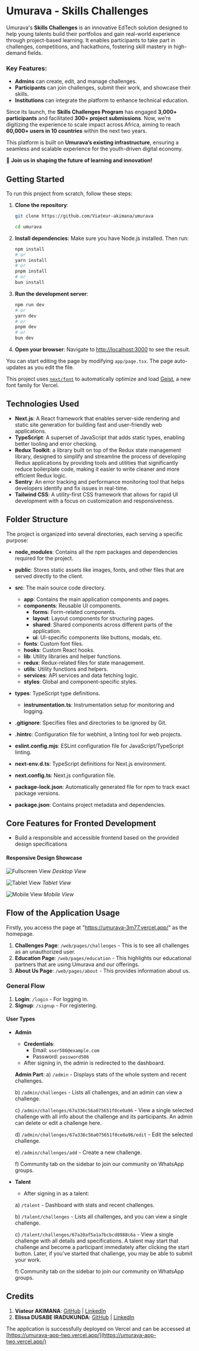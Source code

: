 # Umurava - Skills Challenges

Umurava's **Skills Challenges** is an innovative EdTech solution designed to help young talents build their portfolios and gain real-world experience through project-based learning. It enables participants to take part in challenges, competitions, and hackathons, fostering skill mastery in high-demand fields.

### Key Features:
- **Admins** can create, edit, and manage challenges.
- **Participants** can join challenges, submit their work, and showcase their skills.
- **Institutions** can integrate the platform to enhance technical education.

Since its launch, the **Skills Challenges Program** has engaged **3,000+ participants** and facilitated **300+ project submissions**. Now, we’re digitizing the experience to scale impact across Africa, aiming to reach **60,000+ users in 10 countries** within the next two years.

This platform is built on **Umurava’s existing infrastructure**, ensuring a seamless and scalable experience for the youth-driven digital economy.

🚀 **Join us in shaping the future of learning and innovation!**

## Getting Started

To run this project from scratch, follow these steps:

1. **Clone the repository**:
   ```bash
   git clone https://github.com/Viateur-akimana/umurava

   cd umurava
   ```

2. **Install dependencies**:
   Make sure you have Node.js installed. Then run:
   ```bash
   npm install
   # or
   yarn install
   # or
   pnpm install
   # or
   bun install
   ```

3. **Run the development server**:
   ```bash
   npm run dev
   # or
   yarn dev
   # or
   pnpm dev
   # or
   bun dev
   ```

4. **Open your browser**:
   Navigate to [http://localhost:3000](http://localhost:3000) to see the result.

You can start editing the page by modifying `app/page.tsx`. The page auto-updates as you edit the file.

This project uses [`next/font`](https://nextjs.org/docs/app/building-your-application/optimizing/fonts) to automatically optimize and load [Geist](https://vercel.com/font), a new font family for Vercel.

## Technologies Used
- **Next.js**: A React framework that enables server-side rendering and static site generation for building fast and user-friendly web applications.
- **TypeScript**: A superset of JavaScript that adds static types, enabling better tooling and error checking.
- **Redux Toolkit**: a library built on top of the Redux state management library, designed to simplify and streamline the process of developing Redux applications by providing tools and utilities that significantly reduce boilerplate code, making it easier to write cleaner and more efficient Redux logic.
- **Sentry**: An error tracking and performance monitoring tool that helps developers identify and fix issues in real-time.
- **Tailwind CSS**: A utility-first CSS framework that allows for rapid UI development with a focus on customization and responsiveness.

## Folder Structure

The project is organized into several directories, each serving a specific purpose:

- **node_modules**: Contains all the npm packages and dependencies required for the project.
- **public**: Stores static assets like images, fonts, and other files that are served directly to the client.
- **src**: The main source code directory.
  - **app**: Contains the main application components and pages.
  - **components**: Reusable UI components.
    - **forms**: Form-related components.
    - **layout**: Layout components for structuring pages.
    - **shared**: Shared components across different parts of the application.
    - **ui**: UI-specific components like buttons, modals, etc.
  - **fonts**: Custom font files.
  - **hooks**: Custom React hooks.
  - **lib**: Utility libraries and helper functions.
  - **redux**: Redux-related files for state management.
  - **utils**: Utility functions and helpers.
  - **services**: API services and data fetching logic.
  - **styles**: Global and component-specific styles.

- **types**: TypeScript type definitions.
  - **instrumentation.ts**: Instrumentation setup for monitoring and logging.
- **.gitignore**: Specifies files and directories to be ignored by Git.
- **.hintrc**: Configuration file for webhint, a linting tool for web projects.
- **eslint.config.mjs**: ESLint configuration file for JavaScript/TypeScript linting.
- **next-env.d.ts**: TypeScript definitions for Next.js environment.
- **next.config.ts**: Next.js configuration file.
- **package-lock.json**: Automatically generated file for npm to track exact package versions.
- **package.json**: Contains project metadata and dependencies.

## Core Features for Fronted Development

- Build a responsible and accessible frontend based on the provided design specifications

#### Responsive Design Showcase
![Fullscreen View](/public/fullscreen.png)
*Desktop View*

![Tablet View](/public/tablet.png)
*Tablet View*

![Mobile View](/public/phone.png)
*Mobile View*

## Flow of the Application Usage

Firstly, you access the page at "https://umurava-3m77.vercel.app/" as the homepage.

1. **Challenges Page**: `/web/pages/challenges` - This is to see all challenges as an unauthorized user.
2. **Education Page**: `/web/pages/education` - This highlights our educational partners that are using Umurava and our offerings.
3. **About Us Page**: `/web/pages/about` - This provides information about us.

### General Flow

1. **Login**: `/login` - For logging in.
2. **Signup**: `/signup` - For registering.

#### User Types
- **Admin**
  - **Credentials**:
    - Email: `user586@example.com`
    - Password: `password586`
  - After signing in, the admin is redirected to the dashboard.
  
  **Admin Part**:
  a) `/admin` - Displays stats of the whole system and recent challenges.
  
  b) `/admin/challenges` - Lists all challenges, and an admin can view a challenge.
  
  c) `/admin/challenges/67a336c56a075651f0ce0a96` - View a single selected challenge with all info about the challenge and its participants. An admin can delete or edit a challenge here.
  
  d) `/admin/challenges/67a336c56a075651f0ce0a96/edit` - Edit the selected challenge.
  
  e) `/admin/challenges/add` - Create a new challenge.
  
  f) Community tab on the sidebar to join our community on WhatsApp groups.

- **Talent**
  - After signing in as a talent:
  
  a) `/talent` - Dashboard with stats and recent challenges.
  
  b) `/talent/challenges` - Lists all challenges, and you can view a single challenge.
  
  c) `/talent/challenges/67a20af5a1a7bcbcd8988c6a` - View a single challenge with all details and specifications. A talent may start that challenge and become a participant immediately after clicking the start button. Later, if you've started that challenge, you may be able to submit your work.
  
  f) Community tab on the sidebar to join our community on WhatsApp groups.

## Credits

1. **Viateur AKIMANA**: [GitHub](https://github.com/Viateur-akimana) | [LinkedIn](https://www.linkedin.com/in/akimana-viateur-704402262/)
2. **Elissa DUSABE IRADUKUNDA**: [GitHub](https://github.com/Elissa-DI) | [LinkedIn](https://www.linkedin.com/in/elissa-dusabe-415161256/)



The application is successfully deployed on Vercel and can be accessed at [https://umurava-app-two.vercel.app/](https://umurava-app-two.vercel.app/)
